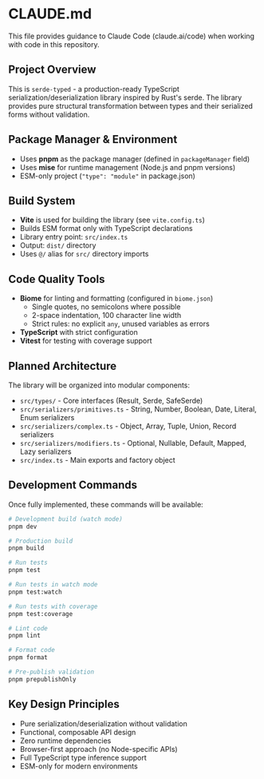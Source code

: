 # CLAUDE.md

This file provides guidance to Claude Code (claude.ai/code) when working with code in this repository.

## Project Overview

This is `serde-typed` - a production-ready TypeScript serialization/deserialization library inspired by Rust's serde. The library provides pure structural transformation between types and their serialized forms without validation.

## Package Manager & Environment

- Uses **pnpm** as the package manager (defined in `packageManager` field)
- Uses **mise** for runtime management (Node.js and pnpm versions)
- ESM-only project (`"type": "module"` in package.json)

## Build System

- **Vite** is used for building the library (see `vite.config.ts`)
- Builds ESM format only with TypeScript declarations
- Library entry point: `src/index.ts`
- Output: `dist/` directory
- Uses `@/` alias for `src/` directory imports

## Code Quality Tools

- **Biome** for linting and formatting (configured in `biome.json`)
  - Single quotes, no semicolons where possible
  - 2-space indentation, 100 character line width
  - Strict rules: no explicit `any`, unused variables as errors
- **TypeScript** with strict configuration
- **Vitest** for testing with coverage support

## Planned Architecture

The library will be organized into modular components:

- `src/types/` - Core interfaces (Result, Serde, SafeSerde)  
- `src/serializers/primitives.ts` - String, Number, Boolean, Date, Literal, Enum serializers
- `src/serializers/complex.ts` - Object, Array, Tuple, Union, Record serializers
- `src/serializers/modifiers.ts` - Optional, Nullable, Default, Mapped, Lazy serializers
- `src/index.ts` - Main exports and factory object

## Development Commands

Once fully implemented, these commands will be available:

```bash
# Development build (watch mode)  
pnpm dev

# Production build
pnpm build

# Run tests
pnpm test

# Run tests in watch mode
pnpm test:watch  

# Run tests with coverage
pnpm test:coverage

# Lint code
pnpm lint

# Format code  
pnpm format

# Pre-publish validation
pnpm prepublishOnly
```

## Key Design Principles

- Pure serialization/deserialization without validation
- Functional, composable API design
- Zero runtime dependencies
- Browser-first approach (no Node-specific APIs)
- Full TypeScript type inference support
- ESM-only for modern environments